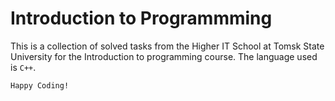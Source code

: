# Introduction to Programmming
This is a collection of solved tasks from the Higher IT School at Tomsk State University for the Introduction to programming course.
The language used is `C++`.



`Happy Coding!`
